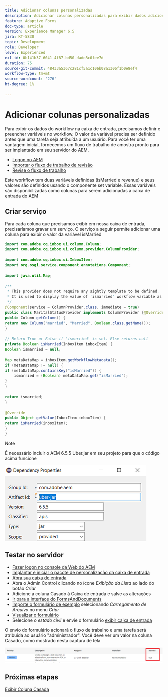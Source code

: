 ```yaml
---
title: Adicionar colunas personalizadas
description: Adicionar colunas personalizadas para exibir dados adicionais do fluxo de trabalho
feature: Adaptive Forms
doc-type: article
version: Experience Manager 6.5
jira: KT-5830
topic: Development
role: Developer
level: Experienced
exl-id: 0b141b37-6041-4f87-bd50-dade8c0fee7d
duration: 75
source-git-commit: 48433a5367c281cf5a1c106b08a1306f1b0e8ef4
workflow-type: tm+mt
source-wordcount: '276'
ht-degree: 1%

---
```


# Adicionar colunas personalizadas

Para exibir os dados do workflow na caixa de entrada, precisamos definir e preencher variáveis no workflow. O valor da variável precisa ser definido antes que uma tarefa seja atribuída a um usuário. Para você ter uma vantagem inicial, fornecemos um fluxo de trabalho de amostra pronto para ser implantado em seu servidor do AEM.

* [Logon no AEM](http://localhost:4502/crx/de/index.jsp)
* [Importar o fluxo de trabalho de revisão](assets/review-workflow.zip)
* [Revise o fluxo de trabalho](http://localhost:4502/editor.html/conf/global/settings/workflow/models/reviewworkflow.html)

Este workflow tem duas variáveis definidas (isMarried e revenue) e seus valores são definidos usando o componente set variable. Essas variáveis são disponibilizadas como colunas para serem adicionadas à caixa de entrada do AEM

## Criar serviço

Para cada coluna que precisamos exibir em nossa caixa de entrada, precisaríamos gravar um serviço. O serviço a seguir permite adicionar uma coluna para exibir o valor da variável isMarried

```java
import com.adobe.cq.inbox.ui.column.Column;
import com.adobe.cq.inbox.ui.column.provider.ColumnProvider;

import com.adobe.cq.inbox.ui.InboxItem;
import org.osgi.service.component.annotations.Component;

import java.util.Map;

/**
 * This provider does not require any sightly template to be defined.
 * It is used to display the value of 'ismarried' workflow variable as a column in inbox
 */
@Component(service = ColumnProvider.class, immediate = true)
public class MaritalStatusProvider implements ColumnProvider {@Override
public Column getColumn() {
return new Column("married", "Married", Boolean.class.getName());
}

// Return True or False if 'ismarried' is set. Else returns null
private Boolean isMarried(InboxItem inboxItem) {
Boolean ismarried = null;

Map metaDataMap = inboxItem.getWorkflowMetadata();
if (metaDataMap != null) {
if (metaDataMap.containsKey("isMarried")) {
    ismarried = (Boolean) metaDataMap.get("isMarried");
}
}

return ismarried;
}

@Override
public Object getValue(InboxItem inboxItem) {
return isMarried(inboxItem);
}
}
```

>[!NOTE]
>
>É necessário incluir o AEM 6.5.5 Uber.jar em seu projeto para que o código acima funcione

![uber-jar](assets/uber-jar.PNG)

## Testar no servidor

* [Fazer logon no console da Web do AEM](http://localhost:4502/system/console/bundles)
* [Implantar e iniciar o pacote de personalização da caixa de entrada](assets/inboxcustomization.inboxcustomization.core-1.0-SNAPSHOT.jar)
* [Abra sua caixa de entrada](http://localhost:4502/aem/inbox)
* Abra o Admin Control clicando no ícone _Exibição da Lista_ ao lado do botão _Criar_
* Adicione a coluna Casado à Caixa de entrada e salve as alterações
* [Ir para a interface do FormsAndDocuments](http://localhost:4502/aem/forms.html/content/dam/formsanddocuments)
* [Importe o formulário de exemplo](assets/snap-form.zip) selecionando _Carregamento de Arquivo_ no menu _Criar_
* [Visualizar o formulário](http://localhost:4502/content/dam/formsanddocuments/snapform/jcr:content?wcmmode=disabled)
* Selecione o _estado civil_ e envie o formulário
  [exibir caixa de entrada](http://localhost:4502/aem/inbox)

O envio do formulário acionará o fluxo de trabalho e uma tarefa será atribuída ao usuário &quot;administrador&quot;. Você deve ver um valor na coluna Casado, como mostrado nesta captura de tela

![coluna-casada](assets/married-column.PNG)

## Próximas etapas

[Exibir Coluna Casada](./use-sightly-template.md)
